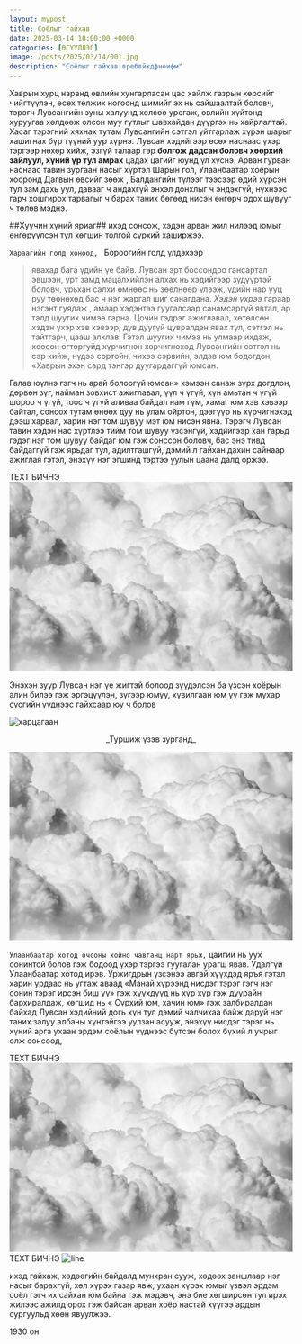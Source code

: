 ```yaml
---
layout: mypost
title: Соёлыг гайхав
date: 2025-03-14 10:00:00 +0000
categories: [ӨГҮҮЛЛЭГ]
image: /posts/2025/03/14/001.jpg
description: "Соёлыг гайхав вребвйкдфноифм"
---
```


Хаврын хурц наранд өвлийн хунгарласан цас хайлж газрын хөрсийг чийгтүүлэн, өсөх төлжих ногоонд шимийг эх нь сайшаалтай боловч, тэрэгч Лувсангийн зуны халуунд хөлсөө урсгаж, өвлийн хүйтэнд хуруугаа хөлдөөж олсон муу гутлыг шавхайдан дүүргэх нь хайрлалтай.
Хасаг тэрэгний хяхнах тутам Лувсангийн сэтгэл уйтгарлаж хүрэн шарыг хашигнах бүр түүний уур хүрнэ. Лувсан хэдийгээр өсөх наснаас үхэр тэргээр нөхөр хийж, эзгүй талаар гэр **болгож дадсан боловч хөөрхий зайлуул, хүний үр тул амрах** цадах цагийг юунд үл хүснэ. Арван гурван наснаас тавин зургаан насыг хүртэл Шарын гол, Улаанбаатар хоёрын хооронд Дагвын өвсийг зөөж , Балдангийн түлээг тээсээр өдий хүрсэн тул зам дахь уул, давааг ч андахгүй энхэл донхлыг ч эндэхгүй, нүхнээс гарч хошгирох тарвагыг ч барах таних бөгөөд нисэн өнгөрч одох шувууг ч төлөв мэднэ. 

##Хуучин хүний яриаг## ихэд сонсож, хэдэн арван жил нилээд юмыг өнгөрүүлсэн тул хөгшин толгой сүрхий хаширжээ.

``Хараагийн голд хоноод, ``
Бороогийн голд үлдэхээр 
>явахад бага үдийн үе байв.
Лувсан эрт боссондоо гансартал эвшээн, урт замд мацалхийлэн алхах нь хэдийгээр зүдүүртэй боловч, урьхан салхи өмнөөс нь зөөлнөөр үлээж, үдийн нар ууц руу төөнөхөд бас ч нэг жаргал шиг санагдана. _Хэдэн үхрээ_ гараар нэгэнт гуядаж , амаар хэдэнтээ гуугалсаар санамсаргүй явтал, ар талд шуугих чимээ гарна. Цочин гэдрэг ажиглавал, хөтөлсөн хэдэн үхэр хэв хэвээр, дув дуугүй цувралдан явах тул, сэтгэл нь тайтгарч, цааш алхлав. Гэтэл шуугих чимээ нь улмаар ихдэж, ~~хоосон огторгуйд~~ хүрчигнэн хорчигноход Лувсангийн сэтгэл нь сэр хийж, нүдээ сортойн, чихээ сэрвийн, элдэв юм бодогдон, «Хаврын эхэн сард тэнгэр дуугардаггүй юмсан.



Галав юүлнэ гэгч нь арай болоогүй юмсан» хэмээн санаж зүрх догдлон, дөрвөн зүг, найман зовхист ажиглавал, үүл ч үгүй, хүн амьтан ч үгүй шороо ч үгүй, тоос ч үгүй аливаа байдал нам гүм, хамаг юм хэв хэвээр байтал, сонсох тутам өнөөх дуу нь улам ойртон, дээгүүр нь хүрчигнэхэд дээш харвал, харин нэг том шувуу мэт юм нисэн явна. Тэрэгч Лувсан тавин хэдэн нас хүртлээ тийм том шувуу үзсэнгүй, хэдийгээр хан гарьд гэдэг нэг том шувуу байдаг юм гэж сонссон боловч, бас энэ тивд байдаггүй гэж ярьдаг тул, адилтгашгүй, дэмий л гайхан дахин сайнаар ажиглая гэтэл, энэхүү нэг эгшинд тэртээ уулын цаана далд оржээ.

ТЕХТ БИЧНЭ ![line](/posts/2025/3/14/001.jpg)

Энэхэн зуур Лувсан нэг үе жигтэй болоод зүүдэлсэн ба үзсэн хоёрын алин билээ гэж эргэцүүлэн, зүгээр юмуу, хувилгаан юм уу гэж мухар сүсгийн үүднээс гайхсаар юу ч болов 


![харцагаан](/posts/2025/3/14/002.jpg)
<center>_Туршиж үзэв зурганд_</center>

![харцагаан](/posts/2025/3/14/001.jpg)

```Улаанбаатар хотод очсоны хойно чавганц нарт ярьж,```
цайгий нь уух сонинтой болов гэж бодоод үхэр тэргээ гуугалан урагш явав. Удалгүй Улаанбаатар хотод ирэв. Уржигдрын үзсэнээ авгай хүүхдэд яръя гэтэл харин урдаас нь угтаж аваад «Манай хүрээнд нисдэг тэрэг гэгч нэг сонин тэрэг ирсэн биш үү» гэж хүүхдүүд нь хүр хүр гэж дуурайн бархиралдаж, хөгшид нь « Сүрхий юм, хачин юм» гэж залбиралдан байхад Лувсан хэдийний догь хүн тул дэмий чалчихаа байж даруй нэг таних залуу албаны хүнтэйгээ уулзан асууж, энэхүү нисдэг тэрэг нь хүний арга ухаан эрдэм соёлын үүднээс бүтсэн болох бүхий л учрыг олж сонсоод, 

ТЕХТ БИЧНЭ ![line](/posts/2025/3/14/001.jpg)
ТЕХТ БИЧНЭ ![line](/posts/2025/3/14/002.jpg)

ихэд гайхаж, хөдөөгийн байдалд мунхран сууж, хөдөөх заншлаар нэг насыг барахгүй, хөл хүрэх газар явж, ухаан хүрэх юмыг үзвэл эрдэм соёл гэгч их сайхан юм байна гэж мэдэвч, энэ бие хөгширсөн тул ирэх жилээс ажилд орох гэж байсан арван хоёр настай хүүгээ ардын сургуульд хөөн явуулжээ.

1930 он
